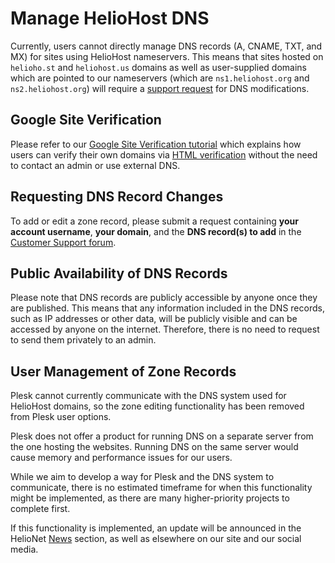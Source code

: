 # Manage HelioHost DNS

Currently, users cannot directly manage DNS records (A, CNAME, TXT, and MX) for sites using HelioHost nameservers. This means that sites hosted on `helioho.st` and `heliohost.us` domains as well as user-supplied domains which are pointed to our nameservers (which are `ns1.heliohost.org` and `ns2.heliohost.org`) will require a [support request](#requesting-dns-record-changes) for DNS modifications.

## Google Site Verification

Please refer to our [Google Site Verification tutorial](google-site-verification.md) which explains how users can verify their own domains via [HTML verification](https://support.google.com/webmasters/answer/9008080?hl=en#html_verification) without the need to contact an admin or use external DNS.

## Requesting DNS Record Changes

To add or edit a zone record, please submit a request containing **your account username**, **your domain**, and the **DNS record(s) to add** in the [Customer Support forum](https://helionet.org/index/forum/45-customer-service/?do=add).

## Public Availability of DNS Records

Please note that DNS records are publicly accessible by anyone once they are published. This means that any information included in the DNS records, such as IP addresses or other data, will be publicly visible and can be accessed by anyone on the internet. Therefore, there is no need to request to send them privately to an admin.

## User Management of Zone Records

Plesk cannot currently communicate with the DNS system used for HelioHost domains, so the zone editing functionality has been removed from Plesk user options.

Plesk does not offer a product for running DNS on a separate server from the one hosting the websites. Running DNS on the same server would cause memory and performance issues for our users.

While we aim to develop a way for Plesk and the DNS system to communicate, there is no estimated timeframe for when this functionality might be implemented, as there are many higher-priority projects to complete first.

If this functionality is implemented, an update will be announced in the HelioNet [News](https://helionet.org/index/forum/1-news/) section, as well as elsewhere on our site and our social media.